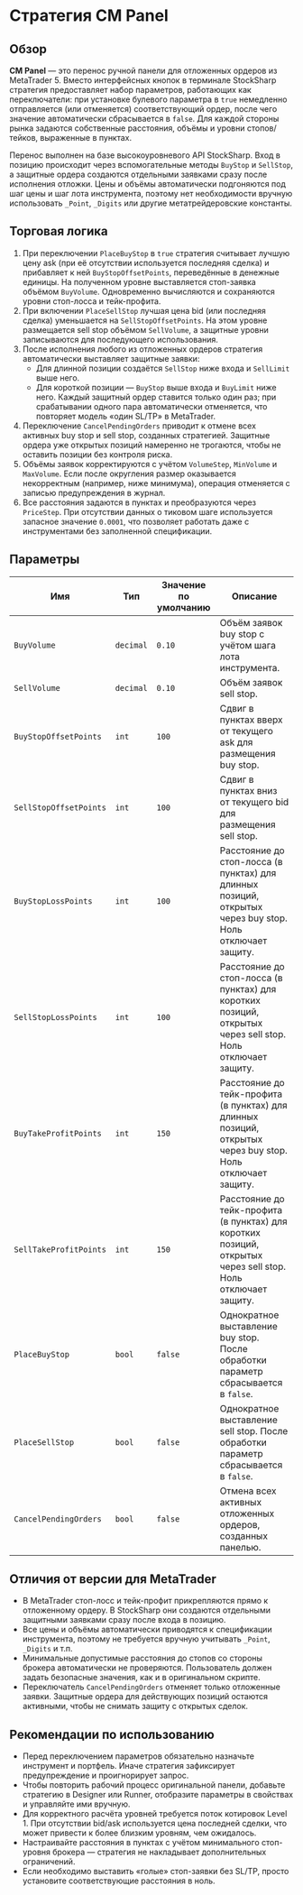 # Стратегия CM Panel

## Обзор
**CM Panel** — это перенос ручной панели для отложенных ордеров из MetaTrader 5. Вместо интерфейсных кнопок в терминале StockSharp стратегия предоставляет набор параметров, работающих как переключатели: при установке булевого параметра в `true` немедленно отправляется (или отменяется) соответствующий ордер, после чего значение автоматически сбрасывается в `false`. Для каждой стороны рынка задаются собственные расстояния, объёмы и уровни стопов/тейков, выраженные в пунктах.

Перенос выполнен на базе высокоуровневого API StockSharp. Вход в позицию происходит через вспомогательные методы `BuyStop` и `SellStop`, а защитные ордера создаются отдельными заявками сразу после исполнения отложки. Цены и объёмы автоматически подгоняются под шаг цены и шаг лота инструмента, поэтому нет необходимости вручную использовать `_Point`, `_Digits` или другие метатрейдеровские константы.

## Торговая логика
1. При переключении `PlaceBuyStop` в `true` стратегия считывает лучшую цену ask (при её отсутствии используется последняя сделка) и прибавляет к ней `BuyStopOffsetPoints`, переведённые в денежные единицы. На полученном уровне выставляется стоп-заявка объёмом `BuyVolume`. Одновременно вычисляются и сохраняются уровни стоп-лосса и тейк-профита.
2. При включении `PlaceSellStop` лучшая цена bid (или последняя сделка) уменьшается на `SellStopOffsetPoints`. На этом уровне размещается sell stop объёмом `SellVolume`, а защитные уровни записываются для последующего использования.
3. После исполнения любого из отложенных ордеров стратегия автоматически выставляет защитные заявки:
   - Для длинной позиции создаётся `SellStop` ниже входа и `SellLimit` выше него.
   - Для короткой позиции — `BuyStop` выше входа и `BuyLimit` ниже него.
   Каждый защитный ордер ставится только один раз; при срабатывании одного пара автоматически отменяется, что повторяет модель «один SL/TP» в MetaTrader.
4. Переключение `CancelPendingOrders` приводит к отмене всех активных buy stop и sell stop, созданных стратегией. Защитные ордера уже открытых позиций намеренно не трогаются, чтобы не оставить позиции без контроля риска.
5. Объёмы заявок корректируются с учётом `VolumeStep`, `MinVolume` и `MaxVolume`. Если после округления размер оказывается некорректным (например, ниже минимума), операция отменяется с записью предупреждения в журнал.
6. Все расстояния задаются в пунктах и преобразуются через `PriceStep`. При отсутствии данных о тиковом шаге используется запасное значение `0.0001`, что позволяет работать даже с инструментами без заполненной спецификации.

## Параметры
| Имя | Тип | Значение по умолчанию | Описание |
| --- | --- | --- | --- |
| `BuyVolume` | `decimal` | `0.10` | Объём заявок buy stop с учётом шага лота инструмента. |
| `SellVolume` | `decimal` | `0.10` | Объём заявок sell stop. |
| `BuyStopOffsetPoints` | `int` | `100` | Сдвиг в пунктах вверх от текущего ask для размещения buy stop. |
| `SellStopOffsetPoints` | `int` | `100` | Сдвиг в пунктах вниз от текущего bid для размещения sell stop. |
| `BuyStopLossPoints` | `int` | `100` | Расстояние до стоп-лосса (в пунктах) для длинных позиций, открытых через buy stop. Ноль отключает защиту. |
| `SellStopLossPoints` | `int` | `100` | Расстояние до стоп-лосса (в пунктах) для коротких позиций, открытых через sell stop. Ноль отключает защиту. |
| `BuyTakeProfitPoints` | `int` | `150` | Расстояние до тейк-профита (в пунктах) для длинных позиций, открытых через buy stop. Ноль отключает защиту. |
| `SellTakeProfitPoints` | `int` | `150` | Расстояние до тейк-профита (в пунктах) для коротких позиций, открытых через sell stop. Ноль отключает защиту. |
| `PlaceBuyStop` | `bool` | `false` | Однократное выставление buy stop. После обработки параметр сбрасывается в `false`. |
| `PlaceSellStop` | `bool` | `false` | Однократное выставление sell stop. После обработки параметр сбрасывается в `false`. |
| `CancelPendingOrders` | `bool` | `false` | Отмена всех активных отложенных ордеров, созданных панелью. |

## Отличия от версии для MetaTrader
- В MetaTrader стоп-лосс и тейк-профит прикрепляются прямо к отложенному ордеру. В StockSharp они создаются отдельными защитными заявками сразу после входа в позицию.
- Все цены и объёмы автоматически приводятся к спецификации инструмента, поэтому не требуется вручную учитывать `_Point`, `_Digits` и т.п.
- Минимальные допустимые расстояния до стопов со стороны брокера автоматически не проверяются. Пользователь должен задать безопасные значения, как и в оригинальном скрипте.
- Переключатель `CancelPendingOrders` отменяет только отложенные заявки. Защитные ордера для действующих позиций остаются активными, чтобы не снимать защиту с открытых сделок.

## Рекомендации по использованию
- Перед переключением параметров обязательно назначьте инструмент и портфель. Иначе стратегия зафиксирует предупреждение и проигнорирует запрос.
- Чтобы повторить рабочий процесс оригинальной панели, добавьте стратегию в Designer или Runner, отобразите параметры в свойствах и управляйте ими вручную.
- Для корректного расчёта уровней требуется поток котировок Level 1. При отсутствии bid/ask используется цена последней сделки, что может привести к более близким уровням, чем ожидалось.
- Настраивайте расстояния в пунктах с учётом минимального стоп-уровня брокера — стратегия не накладывает дополнительных ограничений.
- Если необходимо выставить «голые» стоп-заявки без SL/TP, просто установите соответствующие расстояния в ноль.
